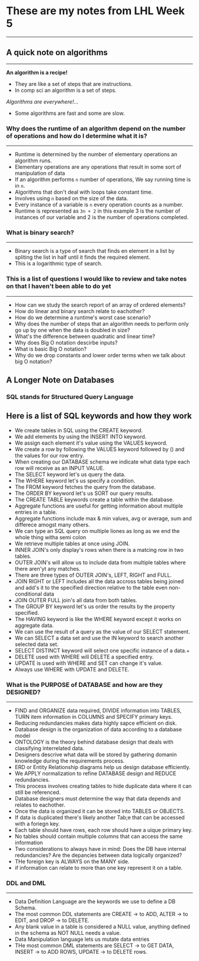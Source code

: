 # These are my notes from LHL Week 5
---

## A quick note on algorithms
---

**An algorithm is a recipe!**
* They are like a set of steps that are instructions.
* In comp sci an algorithm is a set of steps.

*Algorithms are everywhere!...*
* Some algorithms are fast and some are slow.

### Why does the runtime of an algorithm depend on the number of operations and how do I determine what it is?
---
* Runtime is determined by the number of elementary operations an algorithm runs.
* Elementary operations are any operations that result in some sort of manipulation of data 
* If an algorithm performs `n` number of operations, We say running time is in `n`.
* Algorithms that don't deal with loops take constant time.
* Involves using `n` based on the size of the data.
* Every instance of a variable is `n` every operation counts as a number.
* Runtime is represented as `3n + 2` in this example 3 is the number of instances of our variable and 2 is the number of operations completed.

### What is binary search?
---
* Binary search is a type of search that finds en element in a list by spliting the list in half until it finds the required element.
* This is a logarithmic type of search.

### This is a list of questions I would like to review and take notes on that I haven't been able to do yet
---
* How can we study the search report of an array of ordered elements?
* How do linear and binary search relate to eachother?
* How do we determine a runtime's worst case scenario?
* Why does the number of steps that an algorithm needs to perform only go up by one when the data is doubled in size?
* What's the difference between quadratic and linear time?
* Why does Big O notation descirbe inputs?
* What is basic Big O notation?
* Why do we drop constants and lower order terms when we talk about big O notation?



## A Longer Note on Databases

### SQL stands for Structured Query Language
**Here is a list of SQL keywords and how they work**
---
* We create tables in SQL using the CREATE keyword.
* We add elements by using the INSERT INTO keyword.
* We assign each element it's value using the VALUES keyword.
* We create a row by following the VALUES keyword followed by () and the values for our row entry.
* When creating our DATABASE schema we indicate what data type each row will receive as an INPUT VALUE.
* The SELECT keyword let's us query the data.
* The WHERE keyword let's us specify a condition.
* The FROM keyword fetches the query from the database.
* The ORDER BY keyword let's us SORT our query results.
* The CREATE TABLE keywords create a table within the database.
* Aggregate functions are useful for getting information about multiple entries in a table.
* Aggregate functions include max & min values, avg or average, sum and differece amogst many others.
* We can type an SQL query on multiple liones as long as we end the whole thing witha semi colon
* We retrieve multiple tables at once using JOIN.
* INNER JOIN's only display's rows when there is a matcing row in two tables.
* OUTER JOIN's will allow us to include data from multiple tables where there aren'yt any matches.
* There are three types of OUTER JOIN's, LEFT, RIGHT and FULL.
* JOIN RIGHT or LEFT includes all the data accross tables being joined and add's it to the specified direction relative to the table even non-conditional data
* JOIN OUTER FULL join's all data from both tables.
* The GROUP BY keyword let's us order the results by the property specified.
* The HAVING keyword is like the WHERE keyword except it works on aggregate data.
* We can use the result of a query as the value of our SELECT statement.
* We can SELECT a data set and use the IN keyword to search another selected data set.
* SELECT DISTINCT keyword will select one specific instance of a data.+
* DELETE used with WHERE will DELETE a specified entry.
* UPDATE is used with WHERE and SET can change it's value.
* Always use WHERE with UPDATE and DELETE.


### What is the PURPOSE of DATABASE and how are they DESIGNED?
---
* FIND and ORGANIZE data required, DIVIDE information into TABLES, TURN item information in COLUMNS and SPECIFY primary keys.
* Reducing redundancies makes data highly sapce efficient on disk.
* Database design is the organization of data according to a database model
* ONTOLOGY is the theory behind database design that deals with classifying interrelated data.
* Designers descrive what data will be stored by gathering domanin knowledge during the requirements process.
* ERD or Entity Relationship diagrams help us design database efficiently.
* We APPLY normalization to refine DATABASE design and REDUCE redundancies.
* This process involves creating tables to hide duplicate data where it can still be referenced. 
* Database designers must determine the way that data depends and relates to eachother.
* Once the data is organized it can be stored into TABLES or OBJECTS.
* If data is duplicated there's likely another Tab;e that can be accessed with a foriegn key.
* Each table should have rows, each row should have a uique primary key.
* No tables should contain multiple columns that can access the same information
* Two considerations to always have in mind: Does the DB have internal redundancies? Are the depancies between data logically organized?
* THe foreign key is ALWAYS on the MANY side.
* if information can relate to more than one key represent it on a table.


### DDL and DML
---
* Data Definition Language are the keywords we use to define a DB Schema.
* The most common DDL statements are CREATE -> to ADD, ALTER -> to EDIT, and DROP -> to DELETE.
* Any blank value in a table is considered a NULL value, anything defined in the schema as NOT NULL needs a value.
* Data Manipulation language lets us mutate data entries
* THe most common DML statements are SELECT -> to GET DATA, INSERT -> to ADD ROWS, UPDATE -> to DELETE rows.



